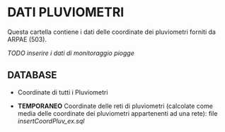 # DATI PLUVIOMETRI

Questa cartella contiene i dati delle coordinate dei pluviometri forniti da ARPAE (503).

*TODO inserire i dati di monitoraggio piogge*

## DATABASE

* Coordinate di tutti i Pluviometri

* **TEMPORANEO** Coordinate delle reti di pluviometri (calcolate come media delle coordinate dei pluviometri appartenenti ad una rete): file *insertCoordPluv_ex.sql* 